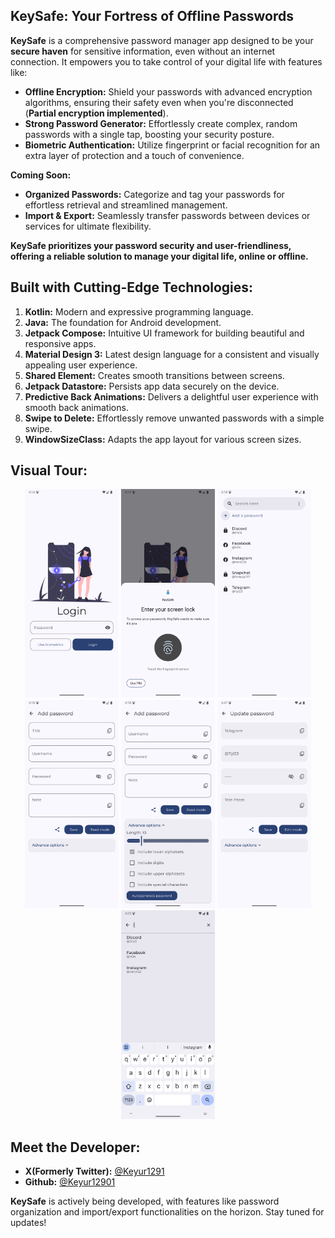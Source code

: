 ## KeySafe: Your Fortress of Offline Passwords

**KeySafe** is a comprehensive password manager app designed to be your **secure haven** for
sensitive information, even without an internet connection. It empowers you to take control of your
digital life with features like:

* **Offline Encryption:**  Shield your passwords with advanced encryption algorithms, ensuring their
  safety even when you're disconnected (**Partial encryption implemented**).
* **Strong Password Generator:**  Effortlessly create complex, random passwords with a single tap,
  boosting your security posture.
* **Biometric Authentication:**  Utilize fingerprint or facial recognition for an extra layer of
  protection and a touch of convenience.

**Coming Soon:**

* **Organized Passwords:** Categorize and tag your passwords for effortless retrieval and
  streamlined management.
* **Import & Export:** Seamlessly transfer passwords between devices or services for ultimate
  flexibility.

**KeySafe prioritizes your password security and user-friendliness, offering a reliable solution to
manage your digital life, online or offline.**

## Built with Cutting-Edge Technologies:

1. **Kotlin:** Modern and expressive programming language.
2. **Java:** The foundation for Android development.
3. **Jetpack Compose:** Intuitive UI framework for building beautiful and responsive apps.
4. **Material Design 3:** Latest design language for a consistent and visually appealing user
   experience.
5. **Shared Element:** Creates smooth transitions between screens.
6. **Jetpack Datastore:** Persists app data securely on the device.
7. **Predictive Back Animations:** Delivers a delightful user experience with smooth back
   animations.
8. **Swipe to Delete:** Effortlessly remove unwanted passwords with a simple swipe.
9. **WindowSizeClass:** Adapts the app layout for various screen sizes.

## Visual Tour:

<p align="center">
    <img alt="Login Page" width="150" src="https://github.com/Keyur1291/KeySafe/blob/main/Screenshots/Login.png" title="Secure login with fingerprint or PIN">
    <img alt="Biometric Popup" width="150" src="https://github.com/Keyur1291/KeySafe/blob/main/Screenshots/Biometric.png" title="Enhanced security with biometric authentication">
    <img alt="Home Page" width="150" src="https://github.com/Keyur1291/KeySafe/blob/main/Screenshots/Home.png" title="Organized overview of your saved passwords">
    <img alt="Add password Page" width="150" src="https://github.com/Keyur1291/KeySafe/blob/main/Screenshots/AddPassword.png" title="Effortlessly add new passwords with secure storage">
    <img alt="Advance Options" width="150" src="https://github.com/Keyur1291/KeySafe/blob/main/Screenshots/AdvanceOptions.png" title="Customize password settings for additional security">
    <img alt="View Page" width="150" src="https://github.com/Keyur1291/KeySafe/blob/main/Screenshots/ViewPass.png" title="View and copy saved passwords securely">
    <img alt="Search Query" width="150" src="https://github.com/Keyur1291/KeySafe/blob/main/Screenshots/SearchWithI.png" title="Quickly find passwords with intuitive search functionality">
</p>

## Meet the Developer:

* **X(Formerly Twitter):** [@Keyur1291](https://www.github.com/Keyur1291)
* **Github:** [@Keyur12901](https://www.x.com/Keyur12901)

**KeySafe** is actively being developed, with features like password organization and import/export
functionalities on the horizon. Stay tuned for updates!
